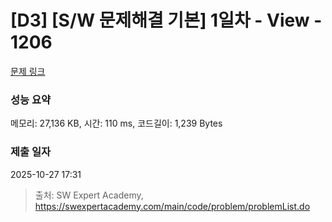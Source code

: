 # [D3] [S/W 문제해결 기본] 1일차 - View - 1206 

[문제 링크](https://swexpertacademy.com/main/code/problem/problemDetail.do?contestProbId=AV134DPqAA8CFAYh) 

### 성능 요약

메모리: 27,136 KB, 시간: 110 ms, 코드길이: 1,239 Bytes

### 제출 일자

2025-10-27 17:31



> 출처: SW Expert Academy, https://swexpertacademy.com/main/code/problem/problemList.do